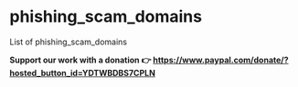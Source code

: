 # phishing_scam_domains
List of phishing_scam_domains

**Support our work with a donation 👉 https://www.paypal.com/donate/?hosted_button_id=YDTWBDBS7CPLN**
